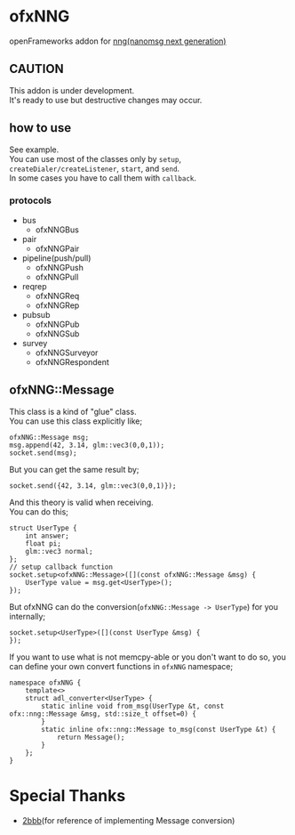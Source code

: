 # ofxNNG

openFrameworks addon for [nng(nanomsg next generation)](https://nanomsg.github.io/nng/)  

## CAUTION
This addon is under development.  
It's ready to use but destructive changes may occur.  

## how to use
See example.  
You can use most of the classes only by `setup`, `createDialer/createListener`, `start`, and `send`.  
In some cases you have to call them with `callback`.  

### protocols
- bus
	- ofxNNGBus
- pair
	- ofxNNGPair
- pipeline(push/pull)
	- ofxNNGPush
	- ofxNNGPull
- reqrep
	- ofxNNGReq
	- ofxNNGRep
- pubsub
	- ofxNNGPub
	- ofxNNGSub
- survey
	- ofxNNGSurveyor
	- ofxNNGRespondent

## ofxNNG::Message

This class is a kind of "glue" class.  
You can use this class explicitly like;

```
ofxNNG::Message msg;
msg.append(42, 3.14, glm::vec3(0,0,1));
socket.send(msg);
```

But you can get the same result by;

```
socket.send({42, 3.14, glm::vec3(0,0,1)});
```

And this theory is valid when receiving.  
You can do this;

```
struct UserType {
	int answer;
	float pi;
	glm::vec3 normal;
};
// setup callback function
socket.setup<ofxNNG::Message>([](const ofxNNG::Message &msg) {
	UserType value = msg.get<UserType>();
});
```

But ofxNNG can do the conversion(`ofxNNG::Message -> UserType`) for you internally;

```
socket.setup<UserType>([](const UserType &msg) {
});
```

If you want to use what is not memcpy-able or you don't want to do so, you can define your own convert functions in `ofxNNG` namespace;

```
namespace ofxNNG {
	template<>
	struct adl_converter<UserType> {
		static inline void from_msg(UserType &t, const ofx::nng::Message &msg, std::size_t offset=0) {
		}
		static inline ofx::nng::Message to_msg(const UserType &t) {
			return Message();
		}
	};
}
```

# Special Thanks

- [2bbb](https://github.com/2bbb/)(for reference of implementing Message conversion)